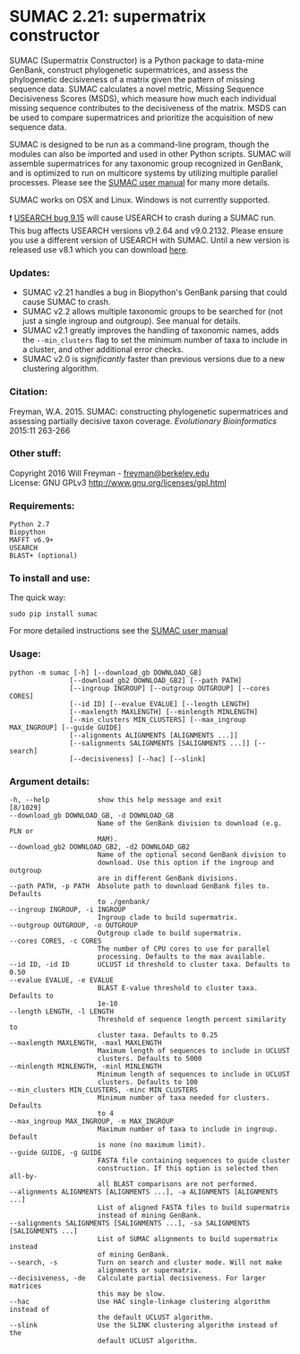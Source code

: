
# SUMAC 2.21: supermatrix constructor 


SUMAC (Supermatrix Constructor) is a Python package to data-mine GenBank, construct phylogenetic supermatrices, 
and assess the phylogenetic decisiveness of a matrix given the pattern of missing sequence data. 
SUMAC calculates a novel metric, Missing Sequence Decisiveness Scores (MSDS), which measure how much each 
individual missing sequence contributes to the decisiveness of the matrix. 
MSDS can be used to compare supermatrices and prioritize the acquisition of new sequence data.

SUMAC is designed to be run as a command-line program, though the modules can also be imported and used in other Python scripts. 
SUMAC will assemble supermatrices for any taxonomic group recognized in GenBank, and is optimized to run on multicore systems by utilizing multiple parallel processes.
Please see the [SUMAC user manual](https://rawgit.com/wf8/sumac/master/manual/SUMAC_Manual.pdf) for many more details.

SUMAC works on OSX and Linux. Windows is not currently supported.

:exclamation: [USEARCH bug 9.15](http://www.drive5.com/usearch/manual/bugs.html) will cause USEARCH to crash during a SUMAC run. 
This bug affects USEARCH versions v9.2.64 and v9.0.2132. Please ensure you use a different version of USEARCH with SUMAC. Until a new version is released use v8.1 which you can download [here](http://www.drive5.com/usearch/download.html).

### Updates:

- SUMAC v2.21 handles a bug in Biopython's GenBank parsing that could cause SUMAC to crash.
- SUMAC v2.2 allows multiple taxonomic groups to be searched for (not just a single ingroup and outgroup). See manual for details.
- SUMAC v2.1 greatly improves the handling of taxonomic names, adds the `--min_clusters` flag to set the minimum number of taxa to include in a cluster, 
and other additional error checks.
- SUMAC v2.0 is *significantly* faster than previous versions due to a new clustering algorithm.  

### Citation:

Freyman, W.A. 2015. SUMAC: constructing phylogenetic supermatrices and assessing
partially decisive taxon coverage. *Evolutionary Bioinformatics* 2015:11 263-266

### Other stuff:

Copyright 2016 Will Freyman - freyman@berkeley.edu  
License: GNU GPLv3 http://www.gnu.org/licenses/gpl.html

### Requirements:

    Python 2.7
    Biopython
    MAFFT v6.9+
    USEARCH
    BLAST+ (optional)

### To install and use: 

The quick way:

    sudo pip install sumac

For more detailed instructions see the [SUMAC user manual](https://rawgit.com/wf8/sumac/master/manual/SUMAC_Manual.pdf)

### Usage:

    python -m sumac [-h] [--download_gb DOWNLOAD_GB]
                   [--download_gb2 DOWNLOAD_GB2] [--path PATH]
                   [--ingroup INGROUP] [--outgroup OUTGROUP] [--cores CORES]
                   [--id ID] [--evalue EVALUE] [--length LENGTH]
                   [--maxlength MAXLENGTH] [--minlength MINLENGTH]
                   [--min_clusters MIN_CLUSTERS] [--max_ingroup MAX_INGROUP] [--guide GUIDE]
                   [--alignments ALIGNMENTS [ALIGNMENTS ...]]
                   [--salignments SALIGNMENTS [SALIGNMENTS ...]] [--search]
                   [--decisiveness] [--hac] [--slink]

### Argument details:

    -h, --help            show this help message and exit                                                                                                                      [8/1029]
    --download_gb DOWNLOAD_GB, -d DOWNLOAD_GB
                          Name of the GenBank division to download (e.g. PLN or
                          MAM).
    --download_gb2 DOWNLOAD_GB2, -d2 DOWNLOAD_GB2
                          Name of the optional second GenBank division to
                          download. Use this option if the ingroup and outgroup
                          are in different GenBank divisions.
    --path PATH, -p PATH  Absolute path to download GenBank files to. Defaults
                          to ./genbank/
    --ingroup INGROUP, -i INGROUP
                          Ingroup clade to build supermatrix.
    --outgroup OUTGROUP, -o OUTGROUP
                          Outgroup clade to build supermatrix.
    --cores CORES, -c CORES
                          The number of CPU cores to use for parallel
                          processing. Defaults to the max available.
    --id ID, -id ID       UCLUST id threshold to cluster taxa. Defaults to 0.50
    --evalue EVALUE, -e EVALUE
                          BLAST E-value threshold to cluster taxa. Defaults to
                          1e-10
    --length LENGTH, -l LENGTH
                          Threshold of sequence length percent similarity to
                          cluster taxa. Defaults to 0.25
    --maxlength MAXLENGTH, -maxl MAXLENGTH
                          Maximum length of sequences to include in UCLUST
                          clusters. Defaults to 5000
    --minlength MINLENGTH, -minl MINLENGTH
                          Minimum length of sequences to include in UCLUST
                          clusters. Defaults to 100
    --min_clusters MIN_CLUSTERS, -minc MIN_CLUSTERS
                          Minimum number of taxa needed for clusters. Defaults
                          to 4
    --max_ingroup MAX_INGROUP, -m MAX_INGROUP
                          Maximum number of taxa to include in ingroup. Default
                          is none (no maximum limit).
    --guide GUIDE, -g GUIDE
                          FASTA file containing sequences to guide cluster
                          construction. If this option is selected then all-by-
                          all BLAST comparisons are not performed.
    --alignments ALIGNMENTS [ALIGNMENTS ...], -a ALIGNMENTS [ALIGNMENTS ...]
                          List of aligned FASTA files to build supermatrix
                          instead of mining GenBank.
    --salignments SALIGNMENTS [SALIGNMENTS ...], -sa SALIGNMENTS [SALIGNMENTS ...]
                          List of SUMAC alignments to build supermatrix instead
                          of mining GenBank.
    --search, -s          Turn on search and cluster mode. Will not make
                          alignments or supermatrix.
    --decisiveness, -de   Calculate partial decisiveness. For larger matrices
                          this may be slow.
    --hac                 Use HAC single-linkage clustering algorithm instead of
                          the default UCLUST algorithm.
    --slink               Use the SLINK clustering algorithm instead of the
                          default UCLUST algorithm.
                          
